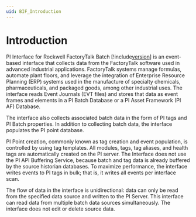 ```yaml
---
uid: BIF_Introduction
---
```


# Introduction 

PI Interface for Rockwell FactoryTalk Batch [!include[version](../includes/version.md)] is an event-based interface that collects data from the FactoryTalk software used in advanced industrial applications. FactoryTalk systems manage formulas, automate plant floors, and leverage the integration of Enterprise Resource Planning (ERP) systems used in the manufacture of specialty chemicals, pharmaceuticals, and packaged goods, among other industrial uses. The interface reads Event Journals (EVT files) and stores that data as event frames and elements in a PI Batch Database or a PI Asset Framework (PI AF) Database.

The interface also collects associated batch data in the form of PI tags and PI Batch properties. In addition to collecting batch data, the interface populates the PI point database.

PI Point creation, commonly known as tag creation and event population, is controlled by using tag templates. All modules, tags, tag aliases, and health tags are automatically created on the PI server. The Interface does not use the PI API Buffering Service, because batch and tag data is already buffered by the source historian databases. To maximize performance, the interface writes events to PI tags in bulk; that is, it writes all events per interface scan.

The flow of data in the interface is unidirectional: data can only be read from the specified data source and written to the PI Server. This interface can read data from multiple batch data sources simultaneously. The interface does not edit or delete source data.

